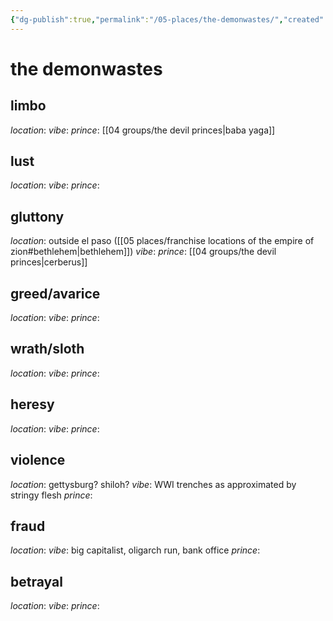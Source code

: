 ```yaml
---
{"dg-publish":true,"permalink":"/05-places/the-demonwastes/","created":"2024-10-28T09:20:59.178-05:00","updated":"2024-12-27T11:04:28.347-06:00"}
---
```


# the demonwastes

## limbo
*location*:
*vibe*:
*prince*: [[04 groups/the devil princes\|baba yaga]]
## lust
*location*:
*vibe*:
*prince*:
## gluttony
*location*: outside el paso ([[05 places/franchise locations of the empire of zion#bethlehem\|bethlehem]])
*vibe*: 
*prince*: [[04 groups/the devil princes\|cerberus]]
## greed/avarice
*location*:
*vibe*:
*prince*:
## wrath/sloth
*location*:
*vibe*:
*prince*:
## heresy
*location*:
*vibe*:
*prince*:
## violence
*location*: gettysburg? shiloh?
*vibe*: WWI trenches as approximated by stringy flesh
*prince*:
## fraud
*location*:
*vibe*: big capitalist, oligarch run, bank office
*prince*:
## betrayal
*location*:
*vibe*:
*prince*: